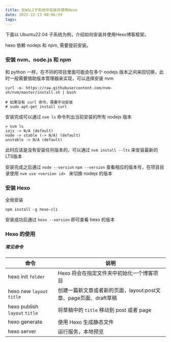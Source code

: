 ```yaml
---
title: 在WSL2子系统中安装并使用Hexo
date: 2022-12-13 00:06:59
tags:
---
```


下面以 Ubuntu22.04 子系统为例，介绍如何安装并使用Hexo博客框架。
<!--more-->

hexo 依赖 nodejs 和 npm,  需要提前安装。

### 安装 nvm、node.js 和 npm

和 python 一样，在不同的项目里面可能会在多个 nodejs 版本之间来回切换，此时一般需要借助版本管理器来实现，可以选择安装 nvm 

```shell
curl -o- https://raw.githubusercontent.com/nvm-sh/nvm/master/install.sh | bash

# 如果没有 curl 命令，需要手动安装
# sudo apt-get install curl
```

安装完成可以通过 `nvm ls` 命令列出当前安装的所有 nodejs 版本

```shell
> nvm ls
iojs -> N/A (default)
node -> stable (-> N/A) (default)
unstable -> N/A (default)
```

 此时应该是没有安装任何版本的，可以通过 `nvm install --lts` 来安装最新的LTS版本

安装完成之后通过 `node --version` `npm --version` 查看相应的版本号，在项目目录使用 `nvm use <version id> `  来切换 nodejs 的版本

### 安装 Hexo

全局安装

```shell
npm install -g hexo-cli
```

安装成功后通过 `hexo --version` 即可查看 hexo 的版本



### Hexo 的使用

##### 常见命令
| 命令         | 说明 |
| ------------ | -------- |
| hexo init `folder`            | Hexo 将会在指定文件夹中初始化一个博客项目 |
| hexo new `layout` `title`     | 创建一篇新文章或者新的页面，layout:post文章、page页面、draft草稿 |
| hexo publish `layout` `title` | 将草稿中的 `title` 移动到 post 或者 page |
| hexo generate | 使用 Hexo 生成静态文件 |
| hexo server | 运行服务，本地预览 |


